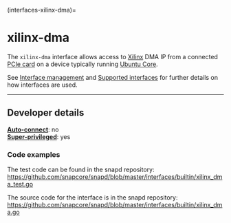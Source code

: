(interfaces-xilinx-dma)=
# xilinx-dma

The `xilinx-dma` interface allows access to [Xilinx](https://en.wikipedia.org/wiki/Xilinx) DMA IP from a connected [PCIe card](https://github.com/Xilinx/dma_ip_drivers/) on a device typically running [Ubuntu Core](https://snapcraft.io/docs/glossary#heading--ubuntu-core).

[comment]: <> (```{tip})

See [Interface management](/) and [Supported interfaces](/interfaces/index) for further details on how interfaces are used.

[comment]: <> (```)

---

<h2 id='heading--dev-details'>Developer details </h2>

**[Auto-connect](/t/interface-management/6154#heading--auto-connections)**: no</br>
**[Super-privileged](/)**: yes</br>

### Code examples

The test code can be found in the snapd repository:</br>https://github.com/snapcore/snapd/blob/master/interfaces/builtin/xilinx_dma_test.go

The source code for the interface is in the snapd repository:
</br>https://github.com/snapcore/snapd/blob/master/interfaces/builtin/xilinx_dma.go


